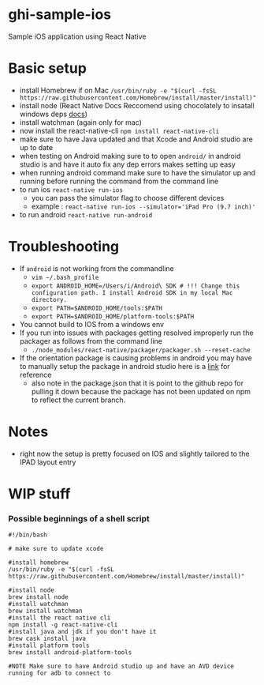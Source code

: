 # ghi-sample-ios
Sample iOS application using React Native

# Basic setup

- install Homebrew if on Mac `/usr/bin/ruby -e "$(curl -fsSL https://raw.githubusercontent.com/Homebrew/install/master/install)"`
- install node (React Native Docs Reccomend using chocolately to insatall windows deps [docs](https://facebook.github.io/react-native/docs/getting-started.html#content))
- install watchman (again only for mac)
- now install the react-native-cli `npm install react-native-cli`
- make sure to have Java updated and that Xcode and Android studio are up to date
- when testing on Android making sure to to open `android/` in android studio is and have it auto fix any dep errors makes setting up easy
- when running android command make sure to have the simulator up and running before running the command from the command line
- to run ios `react-native run-ios`
  - you can pass the simulator flag to choose different devices
  - example : `react-native run-ios --simulator='iPad Pro (9.7 inch)'`
- to run android `react-native run-android`


# Troubleshooting

- If `android` is not working from the commandline
  - `vim ~/.bash_profile`
  - `export ANDROID_HOME=/Users/i/Android\ SDK # !!! Change this configuration path. I install Android SDK in my local Mac directory.`
  - `export PATH=$ANDROID_HOME/tools:$PATH`
  - `export PATH=$ANDROID_HOME/platform-tools:$PATH`
- You cannot build to IOS from a windows env
- If you run into issues with packages getting resolved improperly run the packager as follows from the command line
  - `./node_modules/react-native/packager/packager.sh --reset-cache`
- If the orientation package is causing problems in android you may have to manually setup the package in android studio here is a   [link](https://github.com/yamill/react-native-orientation/blob/master/README.md) for reference
  - also note in the package.json that it is point to the github repo for pulling it down because the package has not been updated on npm to reflect the current branch.

# Notes

- right now the setup is pretty focused on IOS and slightly tailored to the IPAD layout entry

# WIP stuff

### Possible beginnings of a shell script

```
#!/bin/bash

# make sure to update xcode

#install homebrew
/usr/bin/ruby -e "$(curl -fsSL https://raw.githubusercontent.com/Homebrew/install/master/install)"

#install node
brew install node
#install watchman
brew install watchman
#install the react native cli
npm install -g react-native-cli
#install java and jdk if you don't have it
brew cask install java
#install platform tools
brew install android-platform-tools

#NOTE Make sure to have Android studio up and have an AVD device running for adb to connect to
```
